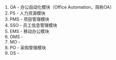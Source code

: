 1. OA - 办公自动化模块（Office Automation，简称OA）
2. PS - 人力资源模块
3. PMS - 项目管理模块
4. SSO - 员工信息管理模块
5. EMS - 移动办公模块
6. OMS - 
7. MO - 
8. PO - 采购管理模块
9. OS - 
